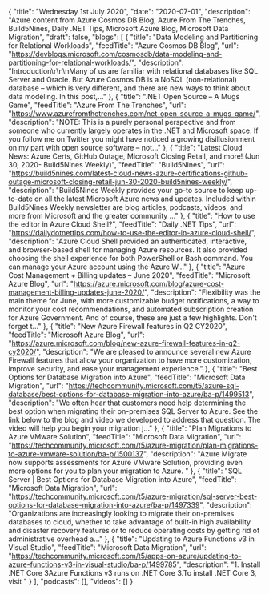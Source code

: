 {
  "title": "Wednesday 1st July 2020",
  "date": "2020-07-01",
  "description": "Azure content from Azure Cosmos DB Blog, Azure From The Trenches, Build5Nines, Daily .NET Tips, Microsoft Azure Blog, Microsoft Data Migration",
  "draft": false,
  "blogs": [
    {
      "title": "Data Modeling and Partitioning for Relational Workloads",
      "feedTitle": "Azure Cosmos DB Blog",
      "url": "https://devblogs.microsoft.com/cosmosdb/data-modeling-and-partitioning-for-relational-workloads/",
      "description": "Introduction\r\n\nMany of us are familiar with relational databases like SQL Server and Oracle. But Azure Cosmos DB is a NoSQL (non-relational) database – which is very different, and there are new ways to think about data modeling. In this post,..."
    },
    {
      "title": ".NET Open Source – A Mugs Game",
      "feedTitle": "Azure From The Trenches",
      "url": "https://www.azurefromthetrenches.com/net-open-source-a-mugs-game/",
      "description": "NOTE: This is a purely personal perspective and from someone who currently largely operates in the .NET and Microsoft space. If you follow me on Twitter you might have noticed a growing disillusionment on my part with open source software – not..."
    },
    {
      "title": "Latest Cloud News: Azure Certs, GitHub Outage, Microsoft Closing Retail, and more! (Jun 30, 2020- Build5Nines Weekly)",
      "feedTitle": "Build5Nines",
      "url": "https://build5nines.com/latest-cloud-news-azure-certifications-github-outage-microsoft-closing-retail-jun-30-2020-build5nines-weekly/",
      "description": "Build5Nines Weekly provides your go-to source to keep up-to-date on all the latest Microsoft Azure news and updates. Included within Build5Nines Weekly newsletter are blog articles, podcasts, videos, and more from Microsoft and the greater community ..."
    },
    {
      "title": "How to use the editor in Azure Cloud Shell?",
      "feedTitle": "Daily .NET Tips",
      "url": "https://dailydotnettips.com/how-to-use-the-editor-in-azure-cloud-shell/",
      "description": "Azure Cloud Shell provided an authenticated, interactive, and browser-based shell for managing Azure resources. It also provided choosing the shell experience for both PowerShell or Bash command. You can manage your Azure account using the Azure W..."
    },
    {
      "title": "Azure Cost Management + Billing updates – June 2020",
      "feedTitle": "Microsoft Azure Blog",
      "url": "https://azure.microsoft.com/blog/azure-cost-management-billing-updates-june-2020/",
      "description": "Flexibility was the main theme for June, with more customizable budget notifications, a way to monitor your cost recommendations, and automated subscription creation for Azure Government. And of course, these are just a few highlights. Don't forget t..."
    },
    {
      "title": "New Azure Firewall features in Q2 CY2020",
      "feedTitle": "Microsoft Azure Blog",
      "url": "https://azure.microsoft.com/blog/new-azure-firewall-features-in-q2-cy2020/",
      "description": "We are pleased to announce several new Azure Firewall features that allow your organization to have more customization, improve security, and ease your management experience."
    },
    {
      "title": "Best Options for Database Migration into Azure",
      "feedTitle": "Microsoft Data Migration",
      "url": "https://techcommunity.microsoft.com/t5/azure-sql-database/best-options-for-database-migration-into-azure/ba-p/1499513",
      "description": "We often hear that customers need help determining the best option when migrating their on-premises SQL Server to Azure. See the link below to the blog and video we developed to address that question. The video will help you begin your migration j..."
    },
    {
      "title": "Plan Migrations to Azure VMware Solution",
      "feedTitle": "Microsoft Data Migration",
      "url": "https://techcommunity.microsoft.com/t5/azure-migration/plan-migrations-to-azure-vmware-solution/ba-p/1500137",
      "description": "Azure Migrate now supports assessments for Azure VMware Solution, providing even more options for you to plan your migration to Azure. "
    },
    {
      "title": "SQL Server | Best Options for Database Migration into Azure",
      "feedTitle": "Microsoft Data Migration",
      "url": "https://techcommunity.microsoft.com/t5/azure-migration/sql-server-best-options-for-database-migration-into-azure/ba-p/1497339",
      "description": "Organizations are increasingly looking to migrate their on-premises databases to cloud, whether to take advantage of built-in high availability and disaster recovery features or to reduce operating costs by getting rid of administrative overhead a..."
    },
    {
      "title": "Updating to Azure Functions v3 in Visual Studio",
      "feedTitle": "Microsoft Data Migration",
      "url": "https://techcommunity.microsoft.com/t5/apps-on-azure/updating-to-azure-functions-v3-in-visual-studio/ba-p/1499785",
      "description": "1. Install .NET Core 3Azure Functions v3 runs on .NET Core 3.To install .NET Core 3, visit "
    }
  ],
  "podcasts": [],
  "videos": []
}